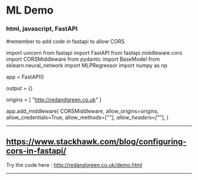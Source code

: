 # ML Demo

### html, javascript, FastAPI

#remember to add code in fastapi to allow CORS

import uvicorn
from fastapi import FastAPI
from fastapi.middleware.cors import CORSMiddleware
from pydantic import BaseModel
from sklearn.neural_network import MLPRegressor
import numpy as np

app = FastAPI()

output = {}

origins = [
    "http://redandgreen.co.uk"
]

app.add_middleware(
    CORSMiddleware,
    allow_origins=origins,
    allow_credentials=True,
    allow_methods=["*"],
    allow_headers=["*"],
)

---

https://www.stackhawk.com/blog/configuring-cors-in-fastapi/
---

Try the code here : http://redandgreen.co.uk/demo.html

---
